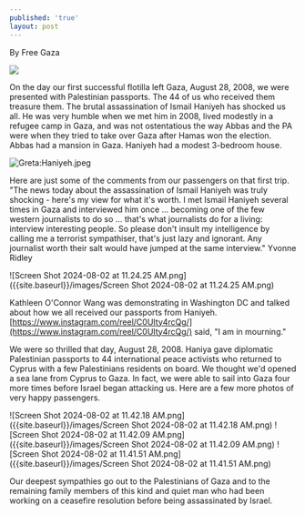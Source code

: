 ```yaml
---
published: 'true'
layout: post
---
```

By Free Gaza

![]({{site.baseurl}}images/Greta?Haniyeh.jpeg)

On the day our first successful flotilla left Gaza, August 28, 2008, we were presented with Palestinian passports. The 44 of us who received them treasure them. The brutal assassination of Ismail Haniyeh has shocked us all. He was very humble when we met him in 2008, lived modestly in a refugee camp in Gaza, and was not ostentatious the way Abbas and the PA were when they tried to take over Gaza after Hamas won the election. Abbas had a mansion in Gaza. Haniyeh had a modest 3-bedroom house.

![Greta:Haniyeh.jpeg]({{site.baseurl}}/images/Greta:Haniyeh.jpeg)


Here are just some of the comments from our passengers on that first trip. "The news today about the assassination of Ismail Haniyeh was truly shocking - here's my view for what it's worth. I met Ismail Haniyeh several times in Gaza and interviewed him once  ... becoming one of the few western journalists to do so ... that's what journalists do for a living: interview interesting people.
So please don't insult my intelligence by calling me a terrorist sympathiser, that's just lazy and ignorant. Any journalist worth their salt would have jumped at the same interview." Yvonne Ridley

![Screen Shot 2024-08-02 at 11.24.25 AM.png]({{site.baseurl}}/images/Screen Shot 2024-08-02 at 11.24.25 AM.png)

Kathleen O'Connor Wang was demonstrating in Washington DC and talked about how we all received our passports from Haniyeh. [https://www.instagram.com/reel/C0UIty4rcQg/](https://www.instagram.com/reel/C0UIty4rcQg/) said, "I am in mourning." 

We were so thrilled that day, August 28, 2008. Haniya gave diplomatic Palestinian passports to 44 international peace activists who returned to Cyprus with a few Palestinians residents on board. We thought we'd opened a sea lane from Cyprus to Gaza. In fact, we were able to sail into Gaza four more times before Israel began attacking us. Here are a few more photos of very happy passengers.

![Screen Shot 2024-08-02 at 11.42.18 AM.png]({{site.baseurl}}/images/Screen Shot 2024-08-02 at 11.42.18 AM.png)
![Screen Shot 2024-08-02 at 11.42.09 AM.png]({{site.baseurl}}/images/Screen Shot 2024-08-02 at 11.42.09 AM.png)
![Screen Shot 2024-08-02 at 11.41.51 AM.png]({{site.baseurl}}/images/Screen Shot 2024-08-02 at 11.41.51 AM.png)

Our deepest sympathies go out to the Palestinians of Gaza and to the remaining family members of this kind and quiet man who had been working on a ceasefire resolution before being assassinated by Israel.

